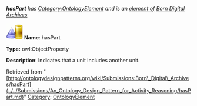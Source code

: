 ___hasPart__ has [Category:OntologyElement](../../Category/OntologyElement.md "Category:OntologyElement") and is an [element of](../../Property/ElementOf.md "Property:ElementOf") [Born Digital Archives](../../Submissions/Born_Digital_Archives.md "Submissions:Born Digital Archives")_


  




[![ObjectProperty](../../images/thumb/c/c3/ObjectProperty.gif/45px-ObjectProperty.gif)](../../Image/ObjectProperty.gif.md "ObjectProperty")
__Name__: hasPart 


__Type:__ owl:ObjectProperty 


__Description__: Indicates that a unit includes another unit. 





Retrieved from "[http://ontologydesignpatterns.org/wiki/Submissions:Born\_Digital\_Archives/hasPart](../../Submissions/An_Ontology_Design_Pattern_for_Activity_Reasoning/hasPart.md)"
 [Category](http://ontologydesignpatterns.org/wiki/Special:Categories "Special:Categories"): [OntologyElement](../../Category/OntologyElement.md "Category:OntologyElement")